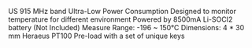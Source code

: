 US 915 MHz band
Ultra-Low Power Consumption
Designed to monitor temperature for different environment
Powered by 8500mA Li-SOCI2 battery (Not Included)
Measure Range: -196 ~ 150°C
Dimensions: 4 * 30 mm
Heraeus PT100
Pre-load with a set of unique keys
